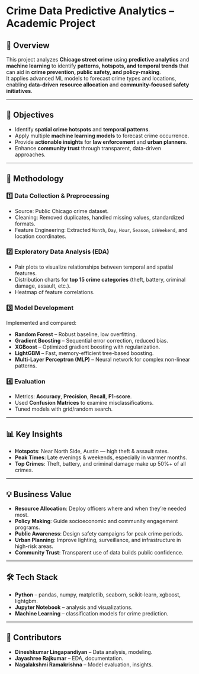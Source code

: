 # Crime Data Predictive Analytics – Academic Project

## 📌 Overview
This project analyzes **Chicago street crime** using **predictive analytics** and **machine learning** to identify **patterns, hotspots, and temporal trends** that can aid in **crime prevention, public safety, and policy-making**.  
It applies advanced ML models to forecast crime types and locations, enabling **data-driven resource allocation** and **community-focused safety initiatives**.

---

## 🎯 Objectives
- Identify **spatial crime hotspots** and **temporal patterns**.
- Apply multiple **machine learning models** to forecast crime occurrence.
- Provide **actionable insights** for **law enforcement** and **urban planners**.
- Enhance **community trust** through transparent, data-driven approaches.

---

## 🧵 Methodology

### 1️⃣ Data Collection & Preprocessing
- Source: Public Chicago crime dataset.
- Cleaning: Removed duplicates, handled missing values, standardized formats.
- Feature Engineering: Extracted `Month`, `Day`, `Hour`, `Season`, `isWeekend`, and location coordinates.

### 2️⃣ Exploratory Data Analysis (EDA)
- Pair plots to visualize relationships between temporal and spatial features.
- Distribution charts for **top 15 crime categories** (theft, battery, criminal damage, assault, etc.).
- Heatmap of feature correlations.

### 3️⃣ Model Development
Implemented and compared:
- **Random Forest** – Robust baseline, low overfitting.
- **Gradient Boosting** – Sequential error correction, reduced bias.
- **XGBoost** – Optimized gradient boosting with regularization.
- **LightGBM** – Fast, memory-efficient tree-based boosting.
- **Multi-Layer Perceptron (MLP)** – Neural network for complex non-linear patterns.

### 4️⃣ Evaluation
- Metrics: **Accuracy**, **Precision**, **Recall**, **F1-score**.
- Used **Confusion Matrices** to examine misclassifications.
- Tuned models with grid/random search.

---

## 📊 Key Insights
- **Hotspots**: Near North Side, Austin — high theft & assault rates.
- **Peak Times**: Late evenings & weekends, especially in warmer months.
- **Top Crimes**: Theft, battery, and criminal damage make up 50%+ of all crimes.

---

## 💡 Business Value
- **Resource Allocation**: Deploy officers where and when they’re needed most.
- **Policy Making**: Guide socioeconomic and community engagement programs.
- **Public Awareness**: Design safety campaigns for peak crime periods.
- **Urban Planning**: Improve lighting, surveillance, and infrastructure in high-risk areas.
- **Community Trust**: Transparent use of data builds public confidence.

---

## 🛠️ Tech Stack
- **Python** – pandas, numpy, matplotlib, seaborn, scikit-learn, xgboost, lightgbm.
- **Jupyter Notebook** – analysis and visualizations.
- **Machine Learning** – classification models for crime prediction.

---

## 👥 Contributors
- **Dineshkumar Lingapandiyan** – Data analysis, modeling.
- **Jayashree Rajkumar** – EDA, documentation.
- **Nagalakshmi Ramakrishna** – Model evaluation, insights.
